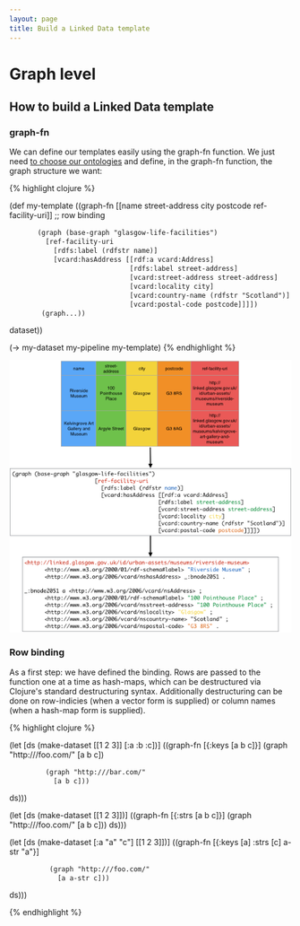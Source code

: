 ```yaml
---
layout: page
title: Build a Linked Data template
---
```


# Graph level

## How to build a Linked Data template

### graph-fn
We can define our templates easily using the graph-fn function. We just need [to choose our ontologies](420_ontology_choice.html) and define, in the graph-fn function, the graph structure we want:

{% highlight clojure %}

(def my-template
  ((graph-fn [[name street-address city postcode ref-facility-uri]] ;; row binding

           (graph (base-graph "glasgow-life-facilities")
             [ref-facility-uri
               [rdfs:label (rdfstr name)]
               [vcard:hasAddress [[rdf:a vcard:Address]
                                  [rdfs:label street-address]
                                  [vcard:street-address street-address]
                                  [vcard:locality city]
                                  [vcard:country-name (rdfstr "Scotland")]
                                  [vcard:postal-code postcode]]]])
            (graph...))
  dataset))

(-> my-dataset
    my-pipeline
    my-template)
{% endhighlight %}

![Linked Data template](/assets/310_linked_data_template_3.png)

### Row binding

As a first step: we have defined the binding. Rows are passed to the function one at a time as hash-maps, which can be destructured via Clojure's standard destructuring syntax. Additionally destructuring can be done on row-indicies (when a vector form is supplied) or column names (when a hash-map form is supplied).

{% highlight clojure %}

(let [ds (make-dataset [[1 2 3]] [:a :b :c])]
  ((graph-fn [{:keys [a b c]}]
             (graph "http:///foo.com/"
               [a b c])

             (graph "http:///bar.com/"
               [a b c]))
   ds)))

(let [ds (make-dataset [[1 2 3]])]
  ((graph-fn [{:strs [a b c]}]
              (graph "http:///foo.com/"
               [a b c]))
   ds)))

(let [ds (make-dataset [:a "a" "c"] [[1 2 3]])]
  ((graph-fn [{:keys [a]
               :strs [c]
                a-str "a"}]

              (graph "http:///foo.com/"
                [a a-str c]))
  ds)))

{% endhighlight %}
